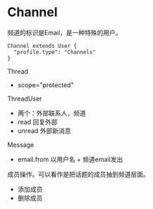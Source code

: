 # Channel

频道的标识是Email，是一种特殊的用户。
```
Channel extends User {
  "profile.type": "Channels"
}
```

Thread
- scope="protected"

ThreadUser
- 两个：外部联系人，频道
- read 回复外部
- unread 外部新消息

Message
- email.from 以用户名 + 频道email发出

成员操作。可以看作是把话题的成员抽到频道层面。
- 添加成员
- 删除成员

